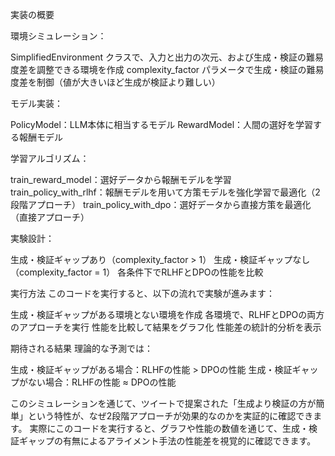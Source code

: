 実装の概要

環境シミュレーション：

SimplifiedEnvironment クラスで、入力と出力の次元、および生成・検証の難易度差を調整できる環境を作成
complexity_factor パラメータで生成・検証の難易度差を制御（値が大きいほど生成が検証より難しい）


モデル実装：

PolicyModel：LLM本体に相当するモデル
RewardModel：人間の選好を学習する報酬モデル


学習アルゴリズム：

train_reward_model：選好データから報酬モデルを学習
train_policy_with_rlhf：報酬モデルを用いて方策モデルを強化学習で最適化（2段階アプローチ）
train_policy_with_dpo：選好データから直接方策を最適化（直接アプローチ）


実験設計：

生成・検証ギャップあり（complexity_factor > 1）
生成・検証ギャップなし（complexity_factor = 1）
各条件下でRLHFとDPOの性能を比較



実行方法
このコードを実行すると、以下の流れで実験が進みます：

生成・検証ギャップがある環境とない環境を作成
各環境で、RLHFとDPOの両方のアプローチを実行
性能を比較して結果をグラフ化
性能差の統計的分析を表示

期待される結果
理論的な予測では：

生成・検証ギャップがある場合：RLHFの性能 > DPOの性能
生成・検証ギャップがない場合：RLHFの性能 ≈ DPOの性能

このシミュレーションを通じて、ツイートで提案された「生成より検証の方が簡単」という特性が、なぜ2段階アプローチが効果的なのかを実証的に確認できます。
実際にこのコードを実行すると、グラフや性能の数値を通じて、生成・検証ギャップの有無によるアライメント手法の性能差を視覚的に確認できます。
